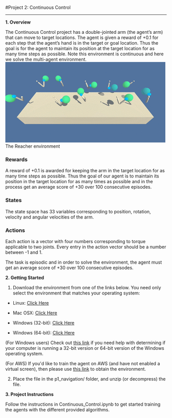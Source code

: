 #Project 2: Continuous Control
<hr>

**1. Overview**

The Continuous Control project has a double-jointed arm (the agent’s arm) that can move to target locations. The agent is given a reward of +0.1 for each step that the agent’s hand is in the target or goal location. Thus the goal is for the agent to maintain its position at the target location for as many time steps as possible. Note this environment is continuous and here we solve the multi-agent environment.
![picture alt](reacher.gif)
The Reacher environment

### Rewards
A reward of +0.1 is awarded for keeping the arm in the target location for as many time steps as possible. Thus the goal of our agent is to maintain its position in the target location for as many times as possible and in the process get an average score of +30 over 100 consecutive episodes.
### States
The state space has 33 variables corresponding to position, rotation, velocity and angular velocities of the arm.
### Actions
Each action is a vector with four numbers corresponding to torque applicable to two joints.  Every entry in the action vector should be a number between -1 and 1.


The task is episodic and in order to solve the environment, the agent must get an average score of +30 over 100 
consecutive episodes.

**2. Getting Started**

1. Download the environment from one of the links below. You need only select the environment that matches your operating system:

* Linux: [Click Here](https://s3-us-west-1.amazonaws.com/udacity-drlnd/P2/Reacher/Reacher_Linux.zip/ "Linux")

* Mac OSX: [Click Here](https://s3-us-west-1.amazonaws.com/udacity-drlnd/P2/Reacher/Reacher.app.zip/ "Mac OS")

* Windows (32-bit): [Click Here](https://s3-us-west-1.amazonaws.com/udacity-drlnd/P2/Reacher/Reacher_Windows_x86.zip/ "Windows 32 bit")

* Windows (64-bit): [Click Here](https://s3-us-west-1.amazonaws.com/udacity-drlnd/P2/Reacher/Reacher_Windows_x86_64.zip/ "Windows 64 bit")

(For Windows users) Check out [this link](https://support.microsoft.com/en-us/help/827218/how-to-determine-whether-a-computer-is-running-a-32-bit-version-or-64) if you need help with determining if your computer is running a 32-bit version or 64-bit version of the Windows operating system.

(For AWS) If you'd like to train the agent on AWS (and have not enabled a virtual screen), then please use [this link](https://s3-us-west-1.amazonaws.com/udacity-drlnd/P1/Banana/Banana_Linux_NoVis.zip) to obtain the environment.

2. Place the file in the p1_navigation/ folder, and unzip (or decompress) the file.

**3. Project Instructions**

Follow the instructions in Continuous_Control.ipynb to get started training the agents with the different provided algorithms.
